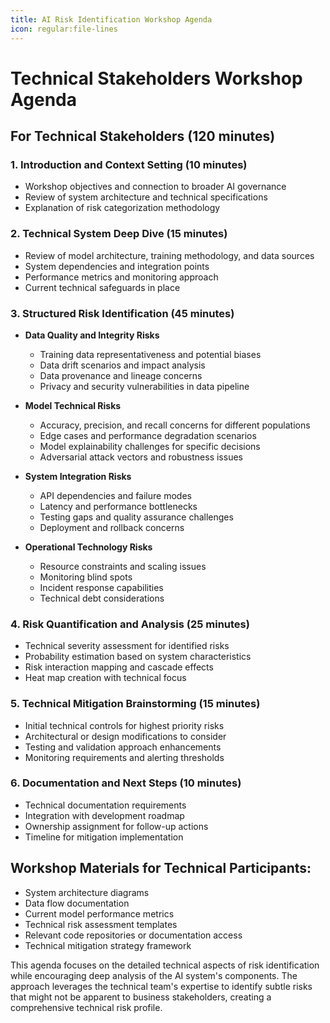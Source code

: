 ```yaml
---
title: AI Risk Identification Workshop Agenda
icon: regular:file-lines
---
```


# Technical Stakeholders Workshop Agenda
## For Technical Stakeholders (120 minutes)

### 1. Introduction and Context Setting (10 minutes)
- Workshop objectives and connection to broader AI governance
- Review of system architecture and technical specifications
- Explanation of risk categorization methodology

### 2. Technical System Deep Dive (15 minutes)
- Review of model architecture, training methodology, and data sources
- System dependencies and integration points
- Performance metrics and monitoring approach
- Current technical safeguards in place

### 3. Structured Risk Identification (45 minutes)
- **Data Quality and Integrity Risks**
  - Training data representativeness and potential biases
  - Data drift scenarios and impact analysis
  - Data provenance and lineage concerns
  - Privacy and security vulnerabilities in data pipeline

- **Model Technical Risks**
  - Accuracy, precision, and recall concerns for different populations
  - Edge cases and performance degradation scenarios
  - Model explainability challenges for specific decisions
  - Adversarial attack vectors and robustness issues

- **System Integration Risks**
  - API dependencies and failure modes
  - Latency and performance bottlenecks
  - Testing gaps and quality assurance challenges
  - Deployment and rollback concerns

- **Operational Technology Risks**
  - Resource constraints and scaling issues
  - Monitoring blind spots
  - Incident response capabilities
  - Technical debt considerations

### 4. Risk Quantification and Analysis (25 minutes)
- Technical severity assessment for identified risks
- Probability estimation based on system characteristics
- Risk interaction mapping and cascade effects
- Heat map creation with technical focus

### 5. Technical Mitigation Brainstorming (15 minutes)
- Initial technical controls for highest priority risks
- Architectural or design modifications to consider
- Testing and validation approach enhancements
- Monitoring requirements and alerting thresholds

### 6. Documentation and Next Steps (10 minutes)
- Technical documentation requirements
- Integration with development roadmap
- Ownership assignment for follow-up actions
- Timeline for mitigation implementation

## Workshop Materials for Technical Participants:
- System architecture diagrams
- Data flow documentation
- Current model performance metrics
- Technical risk assessment templates
- Relevant code repositories or documentation access
- Technical mitigation strategy framework

This agenda focuses on the detailed technical aspects of risk identification while encouraging deep analysis of the AI system's components. The approach leverages the technical team's expertise to identify subtle risks that might not be apparent to business stakeholders, creating a comprehensive technical risk profile.